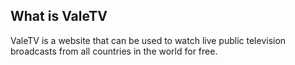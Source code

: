 ## What is ValeTV

ValeTV is a website that can be used to watch live public television broadcasts from all countries in the world for free.